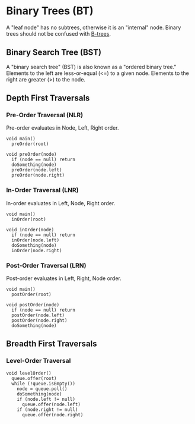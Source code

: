 # Binary Trees (BT)
A "leaf node" has no subtrees, otherwise it is an "internal" node. Binary trees should not be confused with [B-trees](https://en.wikipedia.org/wiki/B-tree).
## Binary Search Tree (BST)
A "binary search tree" (BST) is also known as a "ordered binary tree." Elements to the left are less-or-equal (<=) to a given node. Elements to the right are greater (>) to the node.
## Depth First Traversals
### Pre-Order Traversal (NLR)
Pre-order evaluates in Node, Left, Right order.
```
void main()
  preOrder(root)

void preOrder(node)
  if (node == null) return
  doSomething(node)
  preOrder(node.left)
  preOrder(node.right)
```
### In-Order Traversal (LNR)
In-order evaluates in Left, Node, Right order.
```
void main()
  inOrder(root)

void inOrder(node)
  if (node == null) return
  inOrder(node.left)
  doSomething(node)
  inOrder(node.right)
```
### Post-Order Traversal (LRN)
Post-order evaluates in Left, Right, Node order.
```
void main()
  postOrder(root)

void postOrder(node)
  if (node == null) return
  postOrder(node.left)
  postOrder(node.right)
  doSomething(node)
```
## Breadth First Traversals
### Level-Order Traversal
```
void levelOrder()
  queue.offer(root)
  while (!queue.isEmpty())
    node = queue.poll()
    doSomething(node)
    if (node.left != null)
      queue.offer(node.left)
    if (node.right != null)
      queue.offer(node.right)
```
